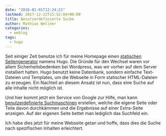 ```yaml
---
date: "2018-01-01T12:24:21"
lastmod: 2017-12-22T15:52:04+00:00
title: Benutzerdefinierte Suche
author: Mathias Wellner
categories:
  - weblog
tags:
  - hugo
---
```

Seit einiger Zeit benutze ich für meine Homepage einen [statischen Seitengenerator](https://www.heise.de/ct/ausgabe/2016-12-Statische-Websites-mit-Hugo-erzeugen-3211704.html) namens Hugo. Die Gründe für den Wechsel waren vor allem Sicherheitsbedenken bei Wordpress, was wir vorher auf dem Server installiert hatten. Hugo benutzt keine Datenbank, sondern einfache Text-Dateien und Templates, um die Webseite in Form statischer HTML-Dateien zu erzeugen. Ein Nachteil an diesem Ansatz ist nun, dass eine Suche auf alle Inhalte nicht möglich ist. 

Und hier kommt jetzt ein Service von Google zur Hilfe, man kann [benutzerdefinierte Suchmaschinen](https://cse.google.com) erstellen, welche die eigene Seite oder Teile davon durchkämmen und die Ergebnisse auf einer Extra-Seite anzeigen. Auf der eigenen Seite bettet man lediglich das Suchfeld ein. 

Ich habe dies jetzt für meine Webseite getan und hoffe, dass dies die Suche nach spezifischen Inhalten erleichtert. 